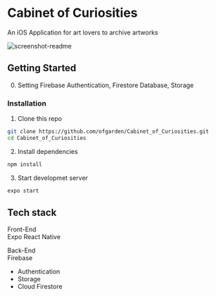 # Cabinet of Curiosities
An iOS Application for art lovers to archive artworks

![screenshot-readme](https://user-images.githubusercontent.com/102771075/193109490-59a3357d-6de9-4dab-b275-298b6b08e97c.png)


## Getting Started

0. Setting Firebase
  Authentication, Firestore Database, Storage

### Installation
1. Clone this repo

```bash
git clone https://github.com/ofgarden/Cabinet_of_Curiosities.git 
cd Cabinet_of_Curiosities
``` 

2. Install dependencies

```bash
npm install
``` 

3. Start developmet server

```bash
expo start
``` 

## Tech stack
Front-End\
Expo React Native

Back-End\
Firebase
- Authentication
- Storage
- Cloud Firestore
